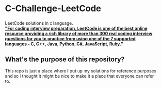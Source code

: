 # C-Challenge-LeetCode
###
LeetCode solutions in c language.  <br/>
[**"For coding interview preparation, LeetCode is one of the best online resource providing a rich library of more than 300 real coding interview questions for you to practice from using one of the 7 supported languages - C, C++, Java, Python, C#, JavaScript, Ruby."**](https://www.quora.com/How-effective-is-Leetcode-for-preparing-for-technical-interviews-Differentiate-between-the-free-to-access-resources-and-the-only-for-subscriber-resources) 


What's the purpose of this repository?
---
This repo is just a place where I put up my solutions for reference purposes and so I thought it might be nice to make it a place that everyone can refer to.

